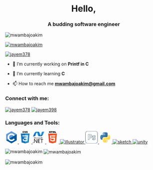 <h1 align="center">Hello,</h1>
<h3 align="center">A budding software engineer</h3>

<p align="left"> <img src="https://komarev.com/ghpvc/?username=mwambajoakim&label=Profile%20views&color=0e75b6&style=flat" alt="mwambajoakim" /> </p>

<p align="left"> <a href="https://github.com/ryo-ma/github-profile-trophy"><img src="https://github-profile-trophy.vercel.app/?username=mwambajoakim" alt="mwambajoakim" /></a> </p>

<p align="left"> <a href="https://twitter.com/jayem378" target="blank"><img src="https://img.shields.io/twitter/follow/jayem378?logo=twitter&style=for-the-badge" alt="jayem378" /></a> </p>

- 🔭 I’m currently working on **Printf in C**

- 🌱 I’m currently learning **C**

- 📫 How to reach me **mwambajoakim@gmail.com**

<h3 align="left">Connect with me:</h3>
<p align="left">
<a href="https://twitter.com/jayem378" target="blank"><img align="center" src="https://raw.githubusercontent.com/rahuldkjain/github-profile-readme-generator/master/src/images/icons/Social/twitter.svg" alt="jayem378" height="30" width="40" /></a>
<a href="https://instagram.com/jayem398" target="blank"><img align="center" src="https://raw.githubusercontent.com/rahuldkjain/github-profile-readme-generator/master/src/images/icons/Social/instagram.svg" alt="jayem398" height="30" width="40" /></a>
</p>

<h3 align="left">Languages and Tools:</h3>
<p align="left"> <a href="https://www.cprogramming.com/" target="_blank" rel="noreferrer"> <img src="https://raw.githubusercontent.com/devicons/devicon/master/icons/c/c-original.svg" alt="c" width="40" height="40"/> </a> <a href="https://www.w3schools.com/css/" target="_blank" rel="noreferrer"> <img src="https://raw.githubusercontent.com/devicons/devicon/master/icons/css3/css3-original-wordmark.svg" alt="css3" width="40" height="40"/> </a> <a href="https://dotnet.microsoft.com/" target="_blank" rel="noreferrer"> <img src="https://raw.githubusercontent.com/devicons/devicon/master/icons/dot-net/dot-net-original-wordmark.svg" alt="dotnet" width="40" height="40"/> </a> <a href="https://www.w3.org/html/" target="_blank" rel="noreferrer"> <img src="https://raw.githubusercontent.com/devicons/devicon/master/icons/html5/html5-original-wordmark.svg" alt="html5" width="40" height="40"/> </a> <a href="https://www.adobe.com/in/products/illustrator.html" target="_blank" rel="noreferrer"> <img src="https://www.vectorlogo.zone/logos/adobe_illustrator/adobe_illustrator-icon.svg" alt="illustrator" width="40" height="40"/> </a> <a href="https://www.photoshop.com/en" target="_blank" rel="noreferrer"> <img src="https://raw.githubusercontent.com/devicons/devicon/master/icons/photoshop/photoshop-line.svg" alt="photoshop" width="40" height="40"/> </a> <a href="https://www.python.org" target="_blank" rel="noreferrer"> <img src="https://raw.githubusercontent.com/devicons/devicon/master/icons/python/python-original.svg" alt="python" width="40" height="40"/> </a> <a href="https://www.sketch.com/" target="_blank" rel="noreferrer"> <img src="https://www.vectorlogo.zone/logos/sketchapp/sketchapp-icon.svg" alt="sketch" width="40" height="40"/> </a> <a href="https://unity.com/" target="_blank" rel="noreferrer"> <img src="https://www.vectorlogo.zone/logos/unity3d/unity3d-icon.svg" alt="unity" width="40" height="40"/> </a> </p>

<p><img align="left" src="https://github-readme-stats.vercel.app/api/top-langs?username=mwambajoakim&show_icons=true&locale=en&layout=compact" alt="mwambajoakim" /></p>

<p>&nbsp;<img align="center" src="https://github-readme-stats.vercel.app/api?username=mwambajoakim&show_icons=true&locale=en" alt="mwambajoakim" /></p>

<p><img align="center" src="https://github-readme-streak-stats.herokuapp.com/?user=mwambajoakim&" alt="mwambajoakim" /></p>

